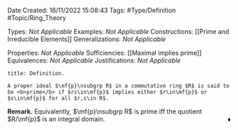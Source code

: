 <div class="topSpace"></div>

Date Created: 16/11/2022 15:08:43
Tags: #Type/Definition #Topic/Ring_Theory

Types: <i>Not Applicable</i>
Examples: <i>Not Applicable</i>
Constructions: [[Prime and Irreducible Elements]]
Generalizations: <i>Not Applicable</i>

Properties: <i>Not Applicable</i>
Sufficiencies: [[Maximal implies prime]]
Equivalences: <i>Not Applicable</i>
Justifications: <i>Not Applicable</i>

``` ad-Definition
title: Definition.

A proper ideal $\mf{p}\nsubgrp R$ in a commutative ring $R$ is said to be <b>prime</b> if $rs\in\mf{p}$ implies either $r\in\mf{p}$ or $s\in\mf{p}$ for all $r,s\in R$.

```

<b>Remark.</b> Equivalently, $\mf{p}\nsubgrp R$ is prime iff the quotient $R/\mf{p}$ is an integral domain.<span style="float:right;">$\blacklozenge$</span>
